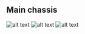 ## Main chassis

![alt text](https://github.com/MobileRoboticsSkoltech/bandeja-platform/blob/main/Schemes/Images/Handle.png "Handle")
![alt text](https://github.com/MobileRoboticsSkoltech/bandeja-platform/blob/main/Schemes/Images/stm32Lower.png "stm32 lower part")
![alt text](https://github.com/MobileRoboticsSkoltech/bandeja-platform/blob/main/Schemes/Images/stm32Upper.png "stm32 upper part")


